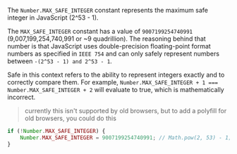 The `Number.MAX_SAFE_INTEGER` constant represents the maximum safe integer in JavaScript (2^53 - 1).

The `MAX_SAFE_INTEGER` constant has a value of `9007199254740991` (9,007,199,254,740,991 or ~9 quadrillion). 
The reasoning behind that number is that JavaScript uses double-precision floating-point format numbers as specified in `IEEE 754` and can only safely represent numbers between `-(2^53 - 1) and 2^53 - 1`.


Safe in this context refers to the ability to represent integers exactly and to correctly compare them. For example, `Number.MAX_SAFE_INTEGER + 1 === Number.MAX_SAFE_INTEGER + 2` will evaluate to true, which is mathematically incorrect.

> currently this isn't supported by old browsers, but to add a polyfill for old browsers, you could do this

```javascript
if (!Number.MAX_SAFE_INTEGER) {
    Number.MAX_SAFE_INTEGER = 9007199254740991; // Math.pow(2, 53) - 1;
}
